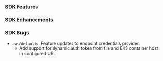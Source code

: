 ### SDK Features

### SDK Enhancements

### SDK Bugs
* `aws/defaults`: Feature updates to endpoint credentials provider.
  * Add support for dynamic auth token from file and EKS container host in configured URI.